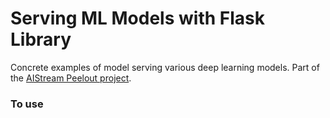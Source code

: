 # Serving ML Models with Flask Library
Concrete examples of model serving various deep learning models. Part of the [AIStream Peelout project](https://github.com/AIStream-Peelout).

### To use 

